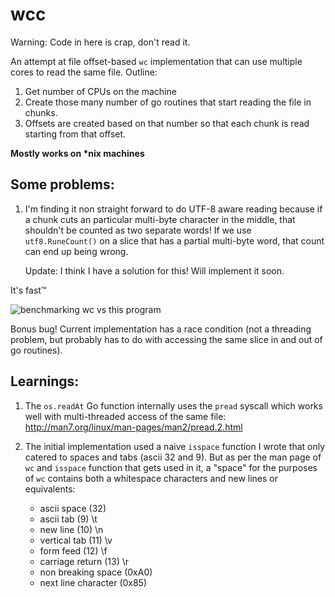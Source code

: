 wcc
====

Warning: Code in here is crap, don't read it.

An attempt at file offset-based `wc` implementation that can use
multiple cores to read the same file. Outline:

1. Get number of CPUs on the machine
1. Create those many number of go routines that start reading the file
in chunks.
1. Offsets are created based on that number so that each chunk is read
starting from that offset.

__Mostly works on *nix machines__


Some problems:
--------------

1. I'm finding it non straight forward to do UTF-8 aware reading because
   if a chunk cuts an particular multi-byte character in the middle,
   that shouldn't be counted as two separate words! If we use
   `utf8.RuneCount()` on a slice that has a partial multi-byte word,
   that count can end up being wrong.

   Update: I think I have a solution for this! Will implement it soon.


It's fast™

<img src='https://user-images.githubusercontent.com/400299/27813278-6f917238-6092-11e7-9472-ac9125fa3ba8.gif' title='benchmarking wc vs this program'/>

Bonus bug! Current implementation has a race condition (not a threading
problem, but probably has to do with accessing the same slice in and out
of go routines).

Learnings:
---------

1. The `os.readAt` Go function internally uses the `pread` syscall which
   works well with multi-threaded access of the same file:
   http://man7.org/linux/man-pages/man2/pread.2.html

2. The initial implementation used a naive `isspace` function I wrote
   that only catered to spaces and tabs (ascii 32 and 9). But as per the
   man page of `wc` and `isspace` function that gets used in it, a
   "space" for the purposes of `wc` contains both a whitespace
   characters and new lines or equivalents:

    * ascii space (32)
    * ascii tab (9) \t
    * new line (10) \n
    * vertical tab (11) \v
    * form feed (12) \f
    * carriage return (13) \r
    * non breaking space (0xA0)
    * next line character (0x85)
